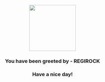 <p align="center">
            <img src="https://raw.githubusercontent.com/PokeAPI/sprites/master/sprites/pokemon/377.png" width="150" height="150">
          </p>
          <h3 align="center">You have been greeted by - <b>REGIROCK</b></h3>
          <h3 align="center">Have a nice day!</h3>
